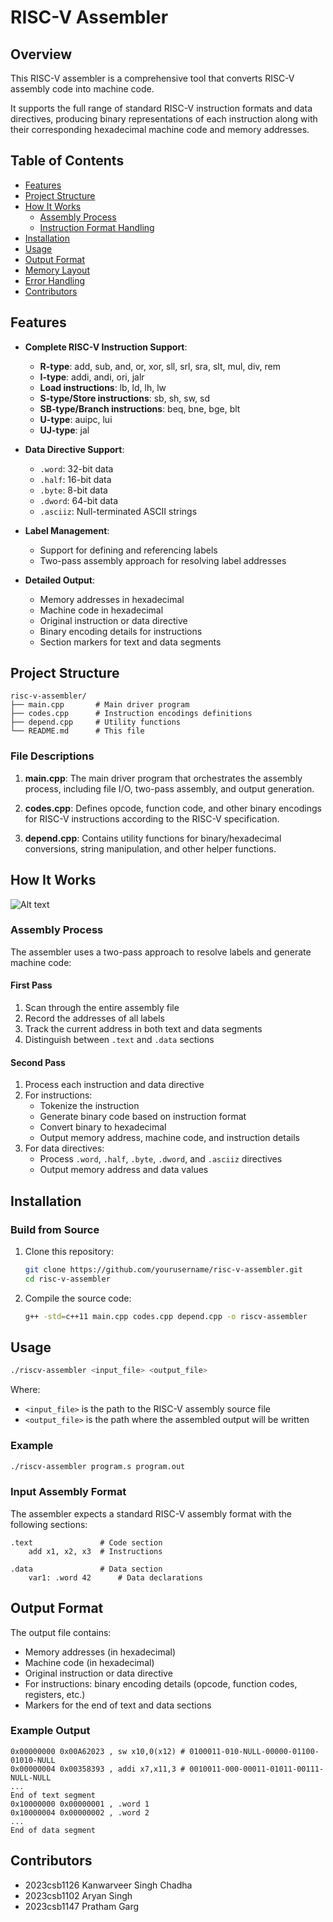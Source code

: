 # RISC-V Assembler

## Overview

This RISC-V assembler is a comprehensive tool that converts RISC-V assembly code into machine code. 

It supports the full range of standard RISC-V instruction formats and data directives, producing binary representations of each instruction along with their corresponding hexadecimal machine code and memory addresses.

## Table of Contents

- [Features](#features)
- [Project Structure](#project-structure)
- [How It Works](#how-it-works)
  - [Assembly Process](#assembly-process)
  - [Instruction Format Handling](#instruction-format-handling)
- [Installation](#installation)
- [Usage](#usage)
- [Output Format](#output-format)
- [Memory Layout](#memory-layout)
- [Error Handling](#error-handling)
- [Contributors](#contributors)

## Features

- **Complete RISC-V Instruction Support**:
  - **R-type**: add, sub, and, or, xor, sll, srl, sra, slt, mul, div, rem
  - **I-type**: addi, andi, ori, jalr
  - **Load instructions**: lb, ld, lh, lw
  - **S-type/Store instructions**: sb, sh, sw, sd
  - **SB-type/Branch instructions**: beq, bne, bge, blt
  - **U-type**: auipc, lui
  - **UJ-type**: jal

- **Data Directive Support**:
  - `.word`: 32-bit data
  - `.half`: 16-bit data
  - `.byte`: 8-bit data
  - `.dword`: 64-bit data
  - `.asciiz`: Null-terminated ASCII strings

- **Label Management**:
  - Support for defining and referencing labels
  - Two-pass assembly approach for resolving label addresses

- **Detailed Output**:
  - Memory addresses in hexadecimal
  - Machine code in hexadecimal
  - Original instruction or data directive
  - Binary encoding details for instructions
  - Section markers for text and data segments

## Project Structure

```
risc-v-assembler/
├── main.cpp       # Main driver program
├── codes.cpp      # Instruction encodings definitions
├── depend.cpp     # Utility functions
└── README.md      # This file
```

### File Descriptions

1. **main.cpp**: The main driver program that orchestrates the assembly process, including file I/O, two-pass assembly, and output generation.

2. **codes.cpp**: Defines opcode, function code, and other binary encodings for RISC-V instructions according to the RISC-V specification.

3. **depend.cpp**: Contains utility functions for binary/hexadecimal conversions, string manipulation, and other helper functions.

## How It Works



![Alt text](ok.svg)

### Assembly Process

The assembler uses a two-pass approach to resolve labels and generate machine code:



#### First Pass
1. Scan through the entire assembly file
2. Record the addresses of all labels
3. Track the current address in both text and data segments
4. Distinguish between `.text` and `.data` sections

#### Second Pass
1. Process each instruction and data directive
2. For instructions:
   - Tokenize the instruction
   - Generate binary code based on instruction format
   - Convert binary to hexadecimal
   - Output memory address, machine code, and instruction details
3. For data directives:
   - Process `.word`, `.half`, `.byte`, `.dword`, and `.asciiz` directives
   - Output memory address and data values

## Installation

### Build from Source
1. Clone this repository:
   ```bash
   git clone https://github.com/yourusername/risc-v-assembler.git
   cd risc-v-assembler
   ```

2. Compile the source code:
   ```bash
   g++ -std=c++11 main.cpp codes.cpp depend.cpp -o riscv-assembler
   ```

## Usage

```bash
./riscv-assembler <input_file> <output_file>
```

Where:
- `<input_file>` is the path to the RISC-V assembly source file
- `<output_file>` is the path where the assembled output will be written

### Example
```bash
./riscv-assembler program.s program.out
```

### Input Assembly Format

The assembler expects a standard RISC-V assembly format with the following sections:

```assembly
.text               # Code section
    add x1, x2, x3  # Instructions

.data               # Data section
    var1: .word 42      # Data declarations
```

## Output Format

The output file contains:
- Memory addresses (in hexadecimal)
- Machine code (in hexadecimal)
- Original instruction or data directive
- For instructions: binary encoding details (opcode, function codes, registers, etc.)
- Markers for the end of text and data sections

### Example Output
```
0x00000000 0x00A62023 , sw x10,0(x12) # 0100011-010-NULL-00000-01100-01010-NULL
0x00000004 0x00358393 , addi x7,x11,3 # 0010011-000-00011-01011-00111-NULL-NULL
...
End of text segment
0x10000000 0x00000001 , .word 1
0x10000004 0x00000002 , .word 2
...
End of data segment
```

## Contributors

- 2023csb1126	Kanwarveer Singh Chadha
- 2023csb1102	Aryan Singh
- 2023csb1147	Pratham Garg
